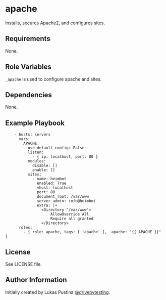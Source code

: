 apache
==========

Installs, secures Apache2, and configures sites.

Requirements
------------

None.

Role Variables
--------------

`_apache` is used to configure apache and sites.

Dependencies
------------

None.

Example Playbook
----------------

```
    - hosts: servers
      vars:
        APACHE:
          use_default_config: False
          listen:
            - { ip: localhost, port: 80 }
          modules:
            disable: []
            enable: []
          sites:
            - name: heimbot
              enabled: True
              vhost: localhost
              port: 80
              document_root: /var/www
              server_admin: info@heimbot
              extra: |+
                <Directory "/var/www">
                    AllowOverride All
                    Require all granted
                </Directory>
      roles:
        - { role: apache, tags: [ 'apache' ], _apache: "{{ APACHE }}" }
```

License
-------

See LICENSE file.

Author Information
------------------

Initially created by Lukas Pustina [@drivebytesting](https://twitter.com/drivebytesting).

